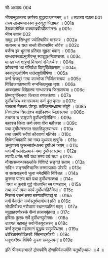 श्रीः
अध्यायः 004

भीष्मानुज्ञातस्य कर्णस्य युद्धायाऽऽगमनम् ॥ 1 ॥
सञ्जय उवाच 	001  
तस्य लालप्यमानस्य कुरुवृद्धः पितामहः ।	001a  
देशकालोचितं वाक्यमब्रवीत्प्रीतमानसः ॥	001c  
भीष्म उवाच 	002  
समुद्र इव सिन्धूनां ज्योतिषामिव भास्करः ।	002a  
सत्यस्य च यथा सन्तो बीजानामिव चोर्वरा ॥	002c  
पर्जन्य इव भूतानां प्रतिष्ठा सुहृदां भवान् ।	003a  
बान्धवास्त्वाऽनुजीवन्तु स्वादुवृक्षमिवाण्डजाः ॥	003c  
मानहा भव शत्रूणां मित्राणां नन्दिवर्धनः ।	004a  
कौरवाणां भव गतिर्यथा विष्णुर्दिवौकसाम् ॥	004c  
स्वबाहुबलवीर्येण धार्तराष्ट्रप्रियैषिणा ।	005a  
कर्ण राजपुरं गत्वा काम्भोजा निर्जितास्त्वया ॥	005c  
गिरिव्रजगताश्चापि नग्नजित्प्रमुखा नृपाः ।	006a  
अम्बष्ठाश्च विदेहाश्च गान्धाराश्च जितास्त्वया ॥	006c  
हिमवद्दुर्गनिलयाः किराता रणकर्कशाः ।	007a  
दुर्योधनस्य वशगास्त्वया कर्ण पुरा कृताः ॥	007c  
उत्कला मेकलाः पौण्ड्राः कलिङ्गान्ध्राश्च संयुगे ।	008a  
निषादाश्च त्रिगर्ताश्च बाह्लीकाश्च जितास्त्वया ॥	008c  
तत्रतत्र च सङ्ग्रामे दुर्योधनहितैषिणा ।	009a  
बहवश्च जिताः कर्ण त्वया वीरा महौजसा ॥	009c  
यथा दुर्योधनस्तात सज्ञातिकुलबान्धवः ।	010a  
तथा त्वमपि सर्वेषां कौरवाणां गतिर्भव ॥	010c  
शिवेनाभिवदामि त्वां गच्छ युध्यस्व शत्रुभिः ।	011a  
अनुशास्य कुरून्सर्वान्धत्स्व दुर्योधने जयम् ॥	011c  
भवान्पौत्रसमोऽस्माकं यथा दुर्योधनस्तथा ।	012a  
तवापि धर्मतः सर्वे यथा तस्य वयं तथा ॥	012c  
यौनात्सम्बन्धकाल्लोके विशिष्टं सङ्गतं सताम् ।	013a  
सद्भिः सङ्गममिच्छन्ति तस्मात्प्राज्ञाः परैरपि ॥	013c  
स सत्यसङ्गरो भूत्वा ममेदमिति निश्चितः ।	014a  
कुरूणां पालय बलं यथा दुर्योधनस्तथा ॥	014c  
`यथा च कुरवो युद्धे योधयन्ति स्म पाण्डवान् ।	015a  
तथा कर्ण त्वया कार्यं दुर्योधनहितैषिणा॥'	015c  
निशम्य वचनं तस्य चरणावभिवाद्य च ।	016a  
ययौ वैकर्तनः कर्णस्तूर्णमायोधनं प्रति ॥	016c  
सोऽभिवीक्ष्य नरौघाणां स्थानमप्रतिमं महत् ।	017a  
व्यूढप्रहरणोरस्कं सैन्यं तत्समबृंहयत् ॥	017c  
हृषिताः कुरवः सर्वे दुर्योधनपुरोगमाः ।	018a  
उपागतं महाबाहुं सर्वानीकपुरःसरम् ॥	018c  
कर्णं दृष्ट्वा महात्मानं युद्धाय समुपस्थितम् ।	019a  
क्ष्वेडितास्फोटितरवैः सिंहनादरवैरपि ।	019c  
धनुःशब्दैश्च विविधैः कुरवः समपूजयन् ॥	019e  

इति श्रीमन्महाभारते द्रोणपर्वणि द्रोणाभिषेकपर्वणि चतुर्थोऽध्यायः ॥ 4 ॥

